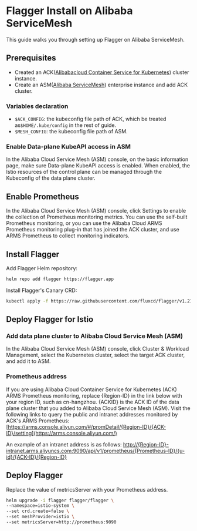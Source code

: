 # Flagger Install on Alibaba ServiceMesh

This guide walks you through setting up Flagger on Alibaba ServiceMesh.

## Prerequisites
- Created an ACK([Alibabacloud Container Service for Kubernetes](https://cs.console.aliyun.com)) cluster instance.
- Create an ASM([Alibaba ServiceMesh](https://servicemesh.console.aliyun.com)) enterprise instance and add ACK cluster.

### Variables declaration
- `$ACK_CONFIG`: the kubeconfig file path of ACK, which be treated as`$HOME/.kube/config` in the rest of guide.
- `$MESH_CONFIG`: the kubeconfig file path of ASM.

### Enable Data-plane KubeAPI access in ASM

In the Alibaba Cloud Service Mesh (ASM) console, on the basic information page, make sure Data-plane KubeAPI access is enabled. When enabled, the Istio resources of the control plane can be managed through the Kubeconfig of the data plane cluster.

## Enable Prometheus

In the Alibaba Cloud Service Mesh (ASM) console, click  Settings to enable the collection of Prometheus monitoring metrics. You can use the self-built Prometheus monitoring, or you can use the Alibaba Cloud ARMS Prometheus monitoring plug-in that has joined the ACK cluster, and use ARMS Prometheus to collect monitoring indicators.

## Install Flagger

Add Flagger Helm repository:

```bash
helm repo add flagger https://flagger.app
```

Install Flagger's Canary CRD:

```bash
kubectl apply -f https://raw.githubusercontent.com/fluxcd/flagger/v1.21.0/artifacts/flagger/crd.yaml
```
## Deploy Flagger for Istio

### Add data plane cluster to Alibaba Cloud Service Mesh (ASM)

In the Alibaba Cloud Service Mesh (ASM) console, click Cluster & Workload Management, select the Kubernetes cluster, select the target ACK cluster, and add it to ASM.

### Prometheus address

If you are using Alibaba Cloud Container Service for Kubernetes (ACK) ARMS Prometheus monitoring, replace {Region-ID} in the link below with your region ID, such as cn-hangzhou. {ACKID} is the ACK ID of the data plane cluster that you added to Alibaba Cloud Service Mesh (ASM). Visit the following links to query the public and intranet addresses monitored by ACK's ARMS Prometheus:
[https://arms.console.aliyun.com/#/promDetail/{Region-ID}/{ACK-ID}/setting](https://arms.console.aliyun.com/)

An example of an intranet address is as follows:
[http://{Region-ID}-intranet.arms.aliyuncs.com:9090/api/v1/prometheus/{Prometheus-ID}/{u-id}/{ACK-ID}/{Region-ID}](https://arms.console.aliyun.com/)

## Deploy Flagger
Replace the value of metricsServer with your Prometheus address.

```bash
helm upgrade -i flagger flagger/flagger \
--namespace=istio-system \
--set crd.create=false \
--set meshProvider=istio \
--set metricsServer=http://prometheus:9090
```